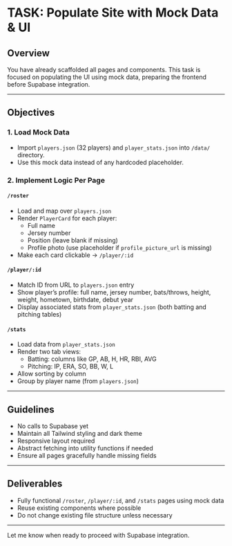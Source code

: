# TASK: Populate Site with Mock Data & UI

## Overview
You have already scaffolded all pages and components. This task is focused on populating the UI using mock data, preparing the frontend before Supabase integration.

---

## Objectives

### 1. Load Mock Data
- Import `players.json` (32 players) and `player_stats.json` into `/data/` directory.
- Use this mock data instead of any hardcoded placeholder.

### 2. Implement Logic Per Page

#### `/roster`
- Load and map over `players.json`
- Render `PlayerCard` for each player:
  - Full name
  - Jersey number
  - Position (leave blank if missing)
  - Profile photo (use placeholder if `profile_picture_url` is missing)
- Make each card clickable → `/player/:id`

#### `/player/:id`
- Match ID from URL to `players.json` entry
- Show player’s profile: full name, jersey number, bats/throws, height, weight, hometown, birthdate, debut year
- Display associated stats from `player_stats.json` (both batting and pitching tables)

#### `/stats`
- Load data from `player_stats.json`
- Render two tab views:
  - Batting: columns like GP, AB, H, HR, RBI, AVG
  - Pitching: IP, ERA, SO, BB, W, L
- Allow sorting by column
- Group by player name (from `players.json`)

---

## Guidelines
- No calls to Supabase yet
- Maintain all Tailwind styling and dark theme
- Responsive layout required
- Abstract fetching into utility functions if needed
- Ensure all pages gracefully handle missing fields

---

## Deliverables
- Fully functional `/roster`, `/player/:id`, and `/stats` pages using mock data
- Reuse existing components where possible
- Do not change existing file structure unless necessary

---

Let me know when ready to proceed with Supabase integration.